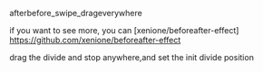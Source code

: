 
afterbefore_swipe_drageverywhere

if you want to see more, you can [xenione/beforeafter-effect] https://github.com/xenione/beforeafter-effect

drag the divide and stop anywhere,and set the init divide position

